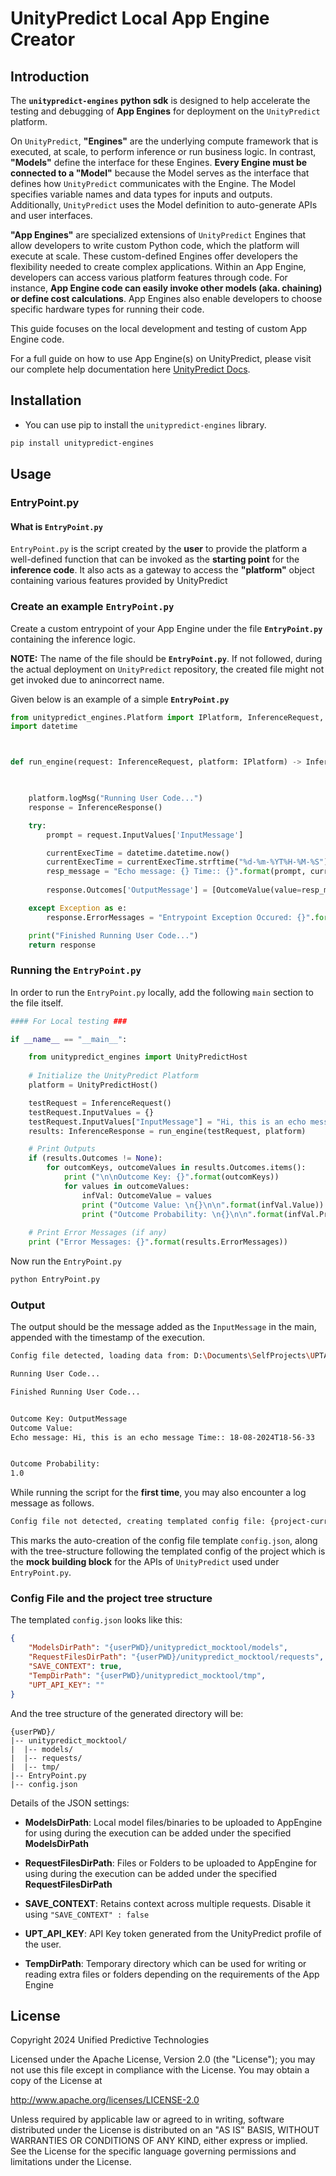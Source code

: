 # UnityPredict Local App Engine Creator

## Introduction

The **`unitypredict-engines` python sdk** is designed to help accelerate the testing and debugging of **App Engines** for deployment on the `UnityPredict` platform.

On `UnityPredict`, **"Engines"** are the underlying compute framework that is executed, at scale, to perform inference or run business logic. In contrast, **"Models"** define the interface for these Engines. **Every Engine must be connected to a "Model"** because the Model serves as the interface that defines how `UnityPredict` communicates with the Engine. The Model specifies variable names and data types for inputs and outputs. Additionally, `UnityPredict` uses the Model definition to auto-generate APIs and user interfaces.

**"App Engines"** are specialized extensions of `UnityPredict` Engines that allow developers to write custom Python code, which the platform will execute at scale. These custom-defined Engines offer developers the flexibility needed to create complex applications. Within an App Engine, developers can access various platform features through code. For instance, **App Engine code can easily invoke other models (aka. chaining) or define cost calculations**. App Engines also enable developers to choose specific hardware types for running their code.

This guide focuses on the local development and testing of custom App Engine code.

For a full guide on how to use App Engine(s) on UnityPredict, please visit our complete help documentation here [UnityPredict Docs](https://console.unitypredict.com).

## Installation
* You can use pip to install the ```unitypredict-engines``` library.
```bash
pip install unitypredict-engines
```

## Usage

### EntryPoint.py

#### What is `EntryPoint.py`

`EntryPoint.py` is the script created by the **user** to provide the platform a well-defined function that can be invoked as the **starting point** for the **inference code**. It also acts as a gateway to access the **"platform"** object containing various features provided by UnityPredict

### Create an example `EntryPoint.py`

Create a custom entrypoint of your App Engine under the file **`EntryPoint.py`** containing the inference logic.

**NOTE:** The name of the file should be **`EntryPoint.py`**. If not followed, during the actual deployment on `UnityPredict` repository, the created file might not get invoked due to anincorrect name.

Given below is an example of a simple **`EntryPoint.py`**


```python
from unitypredict_engines.Platform import IPlatform, InferenceRequest, InferenceResponse, OutcomeValue, InferenceContextData
import datetime



def run_engine(request: InferenceRequest, platform: IPlatform) -> InferenceResponse:

    

    platform.logMsg("Running User Code...")
    response = InferenceResponse()

    try:
        prompt = request.InputValues['InputMessage']

        currentExecTime = datetime.datetime.now()
        currentExecTime = currentExecTime.strftime("%d-%m-%YT%H-%M-%S")
        resp_message = "Echo message: {} Time:: {}".format(prompt, currentExecTime)   
        
        response.Outcomes['OutputMessage'] = [OutcomeValue(value=resp_message, probability=1.0)]

    except Exception as e:
        response.ErrorMessages = "Entrypoint Exception Occured: {}".format(str(e))

    print("Finished Running User Code...")
    return response

```

### Running the `EntryPoint.py`

In order to run the `EntryPoint.py` locally, add the following `main` section to the file itself.

```python
#### For Local testing ###

if __name__ == "__main__":

    from unitypredict_engines import UnityPredictHost
    
    # Initialize the UnityPredict Platform
    platform = UnityPredictHost()

    testRequest = InferenceRequest()
    testRequest.InputValues = {}
    testRequest.InputValues["InputMessage"] = "Hi, this is an echo message"
    results: InferenceResponse = run_engine(testRequest, platform)

    # Print Outputs
    if (results.Outcomes != None):
        for outcomKeys, outcomeValues in results.Outcomes.items():
            print ("\n\nOutcome Key: {}".format(outcomKeys))
            for values in outcomeValues:
                infVal: OutcomeValue = values
                print ("Outcome Value: \n{}\n\n".format(infVal.Value))
                print ("Outcome Probability: \n{}\n\n".format(infVal.Probability))
    
    # Print Error Messages (if any)
    print ("Error Messages: {}".format(results.ErrorMessages))

```
Now run the `EntryPoint.py`

```bash
python EntryPoint.py
```

### Output

The output should be the message added as the `InputMessage` in the main, appended with the timestamp of the execution.

```bash
Config file detected, loading data from: D:\Documents\SelfProjects\UPTAzure\unitypredict-sdks\mainFolder\config.json

Running User Code...

Finished Running User Code...


Outcome Key: OutputMessage
Outcome Value:
Echo message: Hi, this is an echo message Time:: 18-08-2024T18-56-33


Outcome Probability:
1.0
```


While running the script for the **first time**, you may also encounter a log message as follows.

```bash
Config file not detected, creating templated config file: {project-current-folder}\config.json
```
This marks the auto-creation of the config file template `config.json`, along with the tree-structure following the templated config of the project which is the **mock building block** for the APIs of `UnityPredict` used under `EntryPoint.py`.



### Config File and the project tree structure

The templated `config.json` looks like this:
```json
{
    "ModelsDirPath": "{userPWD}/unitypredict_mocktool/models",
    "RequestFilesDirPath": "{userPWD}/unitypredict_mocktool/requests",
    "SAVE_CONTEXT": true,
    "TempDirPath": "{userPWD}/unitypredict_mocktool/tmp",
    "UPT_API_KEY": ""
}
```

And the tree structure of the generated directory will be:
```plaintext
{userPWD}/
|-- unitypredict_mocktool/
|  |-- models/
|  |-- requests/
|  |-- tmp/
|-- EntryPoint.py
|-- config.json
```

Details of the JSON settings:

* **ModelsDirPath**: Local model files/binaries to be uploaded to AppEngine for using during the execution can be added under the specified **ModelsDirPath**

* **RequestFilesDirPath**: Files or Folders to be uploaded to AppEngine for using during the execution can be added under the specified **RequestFilesDirPath**

* **SAVE_CONTEXT**: Retains context across multiple requests. Disable it using ```"SAVE_CONTEXT" : false```

* **UPT_API_KEY**: API Key token generated from the UnityPredict profile of the user.

* **TempDirPath**: Temporary directory which can be used for writing or reading extra files or folders depending on the requirements of the App Engine




## License
Copyright 2024 Unified Predictive Technologies

Licensed under the Apache License, Version 2.0 (the "License");
you may not use this file except in compliance with the License.
You may obtain a copy of the License at

   http://www.apache.org/licenses/LICENSE-2.0

Unless required by applicable law or agreed to in writing, software
distributed under the License is distributed on an "AS IS" BASIS,
WITHOUT WARRANTIES OR CONDITIONS OF ANY KIND, either express or implied.
See the License for the specific language governing permissions and
limitations under the License.